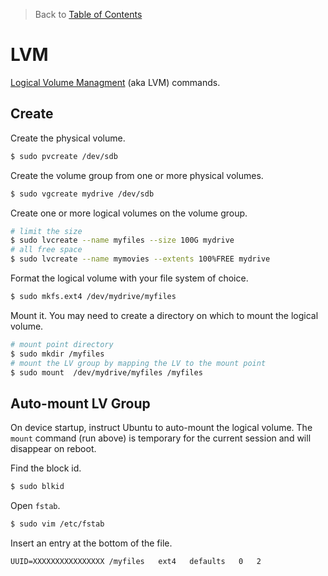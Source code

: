 > Back to [Table of Contents](https://github.com/jpfluger/examples)

# LVM

[Logical Volume Managment](https://en.wikipedia.org/wiki/Logical_Volume_Manager_(Linux)) (aka LVM) commands.

## Create

Create the physical volume.

```bash
$ sudo pvcreate /dev/sdb
```

Create the volume group from one or more physical volumes.

```bash
$ sudo vgcreate mydrive /dev/sdb
```

Create one or more logical volumes on the volume group.

```bash
# limit the size
$ sudo lvcreate --name myfiles --size 100G mydrive
# all free space
$ sudo lvcreate --name mymovies --extents 100%FREE mydrive
```

Format the logical volume with your file system of choice.

```bash
$ sudo mkfs.ext4 /dev/mydrive/myfiles
```

Mount it. You may need to create a directory on which to mount the logical volume.

```bash
# mount point directory
$ sudo mkdir /myfiles
# mount the LV group by mapping the LV to the mount point
$ sudo mount  /dev/mydrive/myfiles /myfiles
```

## Auto-mount LV Group

On device startup, instruct Ubuntu to auto-mount the logical volume. The `mount` command (run above) is temporary for the current session and will disappear on reboot.

Find the block id.

```bash
$ sudo blkid
```

Open `fstab`.

```bash
$ sudo vim /etc/fstab
```

Insert an entry at the bottom of the file.

```
UUID=XXXXXXXXXXXXXXXX /myfiles   ext4   defaults   0   2
```